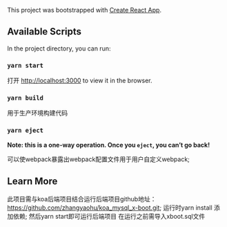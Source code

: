 This project was bootstrapped with [Create React App](https://github.com/facebook/create-react-app).

## Available Scripts

In the project directory, you can run:

### `yarn start`

打开 [http://localhost:3000](http://localhost:3000) to view it in the browser.

### `yarn build`

用于生产环境构建代码

### `yarn eject`

**Note: this is a one-way operation. Once you `eject`, you can’t go back!**

可以使webpack暴露出webpack配置文件用于用户自定义webpack;

## Learn More

此项目需与koa后端项目结合运行后端项目github地址：
https://github.com/zhangyaohu/koa_mysql_x-boot.git;
运行时yarn install 添加依赖;
然后yarn start即可运行后端项目
在运行之前需导入xboot.sql文件
